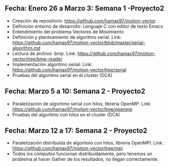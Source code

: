 ## Fecha: Enero 26 a Marzo 3: Semana 1 -Proyecto2

- Creación de repositorio: https://github.com/hamax97/motion-vector 
- Definición entorno de desarrollo: Lenguaje C con editor de texto Emacs
- Entendimiento del problema Vectores de Movimiento
- Definición y planteamiento de algoritmo serial. Link: https://github.com/hamax97/motion-vector/blob/master/serial-algorithm.md 
- Lectura de archivo .bmp. Link: https://github.com/hamax97/motion-vector/tree/bmp-reader 
- Implementación algoritmo serial: Link: https://github.com/hamax97/motion-vector/tree/serial 
- Pruebas del algoritmo serial en el cluster (DCA)

## Fecha: Marzo 5 a 10: Semana 2 - Proyecto2
- Paralelización de algoritmo serial con hilos, librería OpenMP. Link: https://github.com/hamax97/motion-vector/tree/openmp
- Pruebas del algoritmo con hilos en el cluster (DCA)

## Fecha: Marzo 12 a 17: Semana 2 - Proyecto2
- Paralelización distribuida de algoritmo con hilos, libreria OpenMPI. Link: https://github.com/hamax97/motion-vector/tree/mpi
- Todos los cómputos funcionan distribuidamente, pero tenemos un problema al hacer Gather de los resultados, no llegan correctamente.